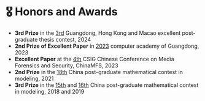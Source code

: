 # 🎖 Honors and Awards
- **3rd Prize** in the [3rd](https://mp.weixin.qq.com/s/tv1A0Qzd7hvqjLS3iRBjEA) Guangdong, Hong Kong and Macao excellent post-graduate thesis contest, 2024
- **2nd Prize of Excellent Paper** in [2023](https://mp.weixin.qq.com/s/VNa_IIF-Lo9on_zxSO-UwQ) computer academy of Guangdong, 2023
- **Excellent Paper** at the [4th](https://conf.csig.org.cn/10361.html) CSIG Chinese Conference on Media Forensics and Security, ChinaMFS, 2023
- **2nd Prize** in the [18th](https://cpipc.acge.org.cn/cw/detail/4/2c90800c7dd545b7017dfe9a610e0e5d) China post-graduate mathematical contest in modeling, 2021
- **3rd Prize** in the [15th](https://cpipc.acge.org.cn/pw/preview/2c9088a76734dde901673ae5c05b3356) and [16th](https://cpipc.acge.org.cn/cw/detail/4/2c9088a56e1b7bf9016e8b33830300bf) China post-graduate mathematical contest in modeling, 2018 and 2019
[^_^]:- **2nd Prize** in [2019](http://jyt.jiangxi.gov.cn/art/2019/7/16/art_25649_1695580.html) Jiangxi post-graduate mathematical contest in modeling, 2019
[^_^]:- **1st Prize** in [2018](http://jyt.jiangxi.gov.cn/art/2018/8/15/art_25649_1695785.html) Jiangxi post-graduate mathematical contest in modeling, 2018
[^_^]:- **3rd Prize** in the [15th](https://51mcm.cumt.edu.cn/0c/d2/c20846a462034/page.htm) May day mathematical contest in modeling, 2018
